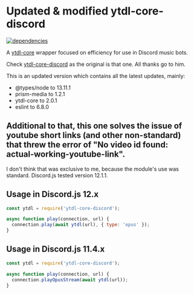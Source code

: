 # Updated & modified ytdl-core-discord

[![dependencies](https://david-dm.org/hardrock13/tirpitz.svg)](https://david-dm.org/hardrock13/tirpitz)

A [ytdl-core](https://github.com/fent/node-ytdl-core/) wrapper focused on efficiency for use in Discord music bots.

Check [ytdl-core-discord](https://github.com/amishshah/ytdl-core-discord) as the original is that one. All thanks go to him.

This is an updated version which contains all the latest updates, mainly:
- @types/node to 13.11.1
- prism-media to 1.2.1
- ytdl-core to 2.0.1
- eslint to 6.8.0

## Additional to that, this one solves the issue of youtube short links (and other non-standard) that threw the error of "No video id found: actual-working-youtube-link".
  I don't think that was exclusive to me, because the module's use was standard. Discord.js tested version 12.1.1.

## Usage in Discord.js 12.x

```js
const ytdl = require('ytdl-core-discord');

async function play(connection, url) {
  connection.play(await ytdl(url), { type: 'opus' });
}
```

## Usage in Discord.js 11.4.x

```js
const ytdl = require('ytdl-core-discord');

async function play(connection, url) {
  connection.playOpusStream(await ytdl(url));
}
```
